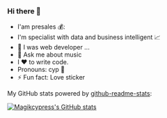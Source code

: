 ### Hi there 👋

<!--
**magikcypress/magikcypress** is a ✨ _special_ ✨ repository because its `README.md` (this file) appears on your GitHub profile.

Here are some ideas to get you started:

-->


- I'am presales 💰:
- I'm specialist with data and business intelligent 📈
- 🌟 I was web developer ...
- 💬 Ask me about music
- I ❤️ to write code.
- Pronouns: cyp :ghost:
- ⚡ Fun fact: Love sticker

My GitHub stats powered by [github-readme-stats](https://github.com/anuraghazra/github-readme-stats):

[![Magikcypress's GitHub stats](https://github-readme-stats.vercel.app/api/top-langs/?username=anuraghazra&hide_progress=true)](https://github.com/magikcypress/)

